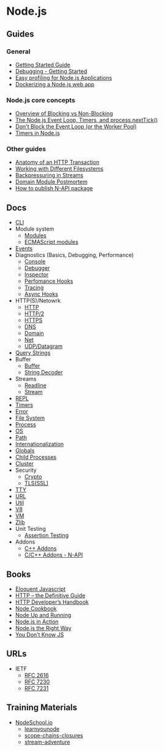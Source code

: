 # Node.js
## Guides
### General
- [Getting Started Guide](https://nodejs.org/en/docs/guides/getting-started-guide/)
- [Debugging - Getting Started](https://nodejs.org/en/docs/guides/debugging-getting-started/)
- [Easy profiling for Node.js Applications](https://nodejs.org/en/docs/guides/simple-profiling/)
- [Dockerizing a Node.js web app](https://nodejs.org/en/docs/guides/nodejs-docker-webapp/)

### Node.js core concepts
- [Overview of Blocking vs Non-Blocking](https://nodejs.org/en/docs/guides/blocking-vs-non-blocking/)
- [The Node.js Event Loop, Timers, and process.nextTick()](https://nodejs.org/en/docs/guides/event-loop-timers-and-nexttick/)
- [Don't Block the Event Loop (or the Worker Pool)](https://nodejs.org/en/docs/guides/dont-block-the-event-loop/)
- [Timers in Node.js](https://nodejs.org/en/docs/guides/timers-in-node/)

### Other guides
- [Anatomy of an HTTP Transaction](https://nodejs.org/en/docs/guides/anatomy-of-an-http-transaction/)
- [Working with Different Filesystems](https://nodejs.org/en/docs/guides/working-with-different-filesystems/)
- [Backpressuring in Streams](https://nodejs.org/en/docs/guides/backpressuring-in-streams/)
- [Domain Module Postmortem](https://nodejs.org/en/docs/guides/domain-postmortem/)
- [How to publish N-API package](https://nodejs.org/en/docs/guides/publishing-napi-modules/)

## Docs
- [CLI](https://nodejs.org/api/cli.html)
- Module system
    - [Modules](https://nodejs.org/api/modules.html)
    - [ECMAScript modules](https://nodejs.org/api/esm.html)
- [Events](https://nodejs.org/api/events.html)
- Diagnostics (Basics, Debugging, Performance)
    - [Console](https://nodejs.org/api/console.html)
    - [Debugger](https://nodejs.org/api/debugger.html)
    - [Inspector](https://nodejs.org/api/inspector.html)
    - [Perfomance Hooks](https://nodejs.org/api/perf_hooks.html)
    - [Tracing](https://nodejs.org/api/tracing.html)
    - [Async Hooks](https://nodejs.org/api/async_hooks.html)
- HTTP(S)/Netowrk
    - [HTTP](https://nodejs.org/api/http.html)
    - [HTTP/2](https://nodejs.org/api/http2.html)
    - [HTTPS](https://nodejs.org/api/https.html)
    - [DNS](https://nodejs.org/api/dns.html)
    - [Domain](https://nodejs.org/api/domain.html)
    - [Net](https://nodejs.org/api/net.html)
    - [UDP/Datagram](https://nodejs.org/api/dgram.html)
- [Query Strings](https://nodejs.org/api/querystring.html)
- Buffer
    - [Buffer](https://nodejs.org/api/buffer.html)
    - [String Decoder](https://nodejs.org/api/string_decoder.html)
- Streams
    - [Readline](https://nodejs.org/api/readline.html)
    - [Stream](https://nodejs.org/api/stream.html)
- [REPL](https://nodejs.org/api/repl.html)
- [Timers](https://nodejs.org/api/timers.html)
- [Error](https://nodejs.org/api/errors.html)
- [File System](https://nodejs.org/api/fs.html)
- [Process](https://nodejs.org/api/process.html)
- [OS](https://nodejs.org/api/os.html)
- [Path](https://nodejs.org/api/path.html)
- [Internationalization](https://nodejs.org/api/intl.html)
- [Globals](https://nodejs.org/api/globals.html)
- [Child Processes](https://nodejs.org/api/child_process.html)
- [Cluster](https://nodejs.org/api/cluster.html)
- Security
    - [Crypto](https://nodejs.org/api/crypto.html)
    - [TLS(SSL)](https://nodejs.org/api/tls.html)
- [TTY](https://nodejs.org/api/tty.html)
- [URL](https://nodejs.org/api/url.html)
- [Util](https://nodejs.org/api/util.html)
- [V8](https://nodejs.org/api/v8.html)
- [VM](https://nodejs.org/api/vm.html)
- [Zlib](https://nodejs.org/api/zlib.html)
- Unit Testing
    - [Assertion Testing](https://nodejs.org/api/assert.html)
- Addons
    - [C++ Addons](https://nodejs.org/api/addons.html)
    - [C/C++ Addons - N-API](https://nodejs.org/api/n-api.html)

## Books
- [Eloquent Javascript](http://eloquentjavascript.net/)
- [HTTP – the Definitive Guide](http://shop.oreilly.com/product/9781565925090.do)
- [HTTP Developer’s Handbook](https://www.amazon.com/gp/search?index=books&linkCode=qs&keywords=9780672324543)
- [Node Cookbook](https://www.packtpub.com/web-development/node-cookbook-second-edition)
- [Node Up and Running](http://chimera.labs.oreilly.com/books/1234000001808/index.html)
- [Node.js in Action](https://www.manning.com/books/node-js-in-action-second-edition)
- [Node.js the Right Way](https://pragprog.com/book/jwnode/node-js-the-right-way)
- [You Don’t Know JS](https://github.com/getify/You-Dont-Know-JS)

## URLs
- IETF
    - [RFC 2616](https://tools.ietf.org/html/rfc2616)
    - [RFC 7230](https://tools.ietf.org/html/rfc7230)
    - [RFC 7231](https://tools.ietf.org/html/rfc7231)

## Training Materials
- [NodeSchool.io](https://nodeschool.io/)
    - [learnyounode](https://github.com/workshopper/learnyounode)
    - [scope-chains-closures](https://github.com/workshopper/scope-chains-closures)
    - [stream-adventure](https://github.com/workshopper/stream-adventure)